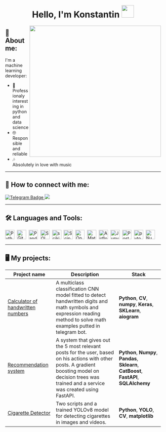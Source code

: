 <h1 align="center">Hello, I'm Konstantin <img src="https://media.giphy.com/media/hvRJCLFzcasrR4ia7z/giphy.gif" width="40"></h1>

<img align="right" src="https://64.media.tumblr.com/0162678feaa9a658ee4bb6288f0e5f56/tumblr_nxhsg3b7ul1ukmr73o1_500.gif" width="425"/>

## 💾 About me:

I'm a machine learning developer:
- 🐍 Professionaly interesting in python and data science
- 🤓 Responsible and reliable
- 🎶 Absolutely in love with music
---

## 🔗 How to connect with me:

<div id="badges">
  <a href="https://t.me/sancteBaphometh">
  <img src="https://img.shields.io/badge/Telegram-blue?logo=telegram&logoColor=white&style=for-the-badge" alt="Telegram Badge"/>
  </a>
  <a href="https://vk.com/konstantin_ilkov">
  <img src="https://img.shields.io/badge/VK-blue?logo=VK&logoColor=white&style=for-the-badge"/>
  </a>
</div>

---

## 🛠 Languages and Tools:

<div>
  <img src="https://img.shields.io/badge/python-white?logo=python&style=for-the-badge" title="Python" alt="Python" height="30"/>&nbsp;
  <img src="https://img.shields.io/badge/PyTorch-%23EE4C2C.svg?style=for-the-badge&logo=PyTorch&logoColor=white" title="GitHub" alt="GitHub" height="30"/>&nbsp;
  <img src="https://img.shields.io/badge/pandas-white?logo=pandas&logoColor=blue&style=for-the-badge" title="Pandas" alt="Pandas" height="30"/>&nbsp;
  <img src="https://img.shields.io/badge/-SQL-00A4EF?style=for-the-badge&logo=SQL" title="SQL" alt="SQL" height="30"/>&nbsp;
  <img src="https://img.shields.io/badge/scikit--learn-%23F7931E.svg?style=for-the-badge&logo=scikit-learn&logoColor=white" title="scikit" alt="scikit" height="30"/>&nbsp;
  <img src="https://img.shields.io/badge/Scipy-white?logo=Scipy&logoColor=black&style=for-the-badge" title="Scipy" alt="Scipy" height="30"/>&nbsp;
  <img src="https://img.shields.io/badge/opencv-%23white.svg?style=for-the-badge&logo=opencv&logoColor=white" title="OpenCV" alt="OpenCV" height="30"/>&nbsp;
  <img src="https://img.shields.io/badge/Matplotlib-%23ffffff.svg?style=for-the-badge&logo=Matplotlib&logoColor=black" title="Matplotlib" alt="Matplotlib" height="30"/>&nbsp;
  <img src="https://img.shields.io/badge/Airflow-white?logo=Airflow&style=for-the-badge" title="Airflow" alt="Airflow" height="30"/>&nbsp;
  <img src="https://img.shields.io/badge/Jupyter_notebook-white?logo=Jupyter&style=for-the-badge" title="Jupyter" alt="Jupyter" height="30"/>&nbsp;
  <img src="https://img.shields.io/badge/Postman-FF6C37?style=for-the-badge&logo=postman&logoColor=white" title="Postman" alt="Postman" height="30"/>&nbsp;
  <img src="https://img.shields.io/badge/github-white?logo=github&logoColor=black&style=for-the-badge" title="pytorch" alt="pytorch" height="30"/>&nbsp;
  <img src="https://img.shields.io/badge/numpy-white?logo=numpy&logoColor=blue&style=for-the-badge" title="Numpy" alt="Numpy" height="30"/>&nbsp;

---

## 🖥️ My projects:

|Project name|Description|Stack|
|----------------|-----------------|-----|
|[Calculator of handwritten numbers](https://github.com/sancteBaphometh/ai_calculator/tree/main)|A multiclass classification CNN model fitted to detect handwritten digits and math symbols and expression reading method to solve math examples putted in telegram bot.|**Python**, **CV**, **numpy**, **Keras**, **SKLearn**, **aiogram**|
|[Recommendation system](https://github.com/sancteBaphometh/KC_final_project)|A system that gives out the 5 most relevant posts for the user, based on his actions with other posts. A gradient boosting model on decision trees was trained and a service was created using FastAPI.|**Python**, **Numpy**, **Pandas**, **Sklearn**, **CatBoost**, **FastAPI**, **SQLAlchemy**|
|[Cigarette Detector](https://github.com/sancteBaphometh/cigarette_detector)|Two scripts and a trained YOLOv8 model for detecting cigarettes in images and videos.|**Python**, **YOLO**, **CV**, **matplotlib**|
